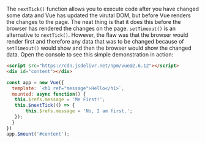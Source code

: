 The `nextTick()` function allows you to execute code after you have changed some data and Vue has updated the virutal DOM, but before Vue renders the changes to the page.
The neat thing is that it does this before the browser has rendered the changes on the page.
`setTimeout()` is an alternative to `nextTick()`.
However, the flaw was that the browser would render first and therefore any data that was to be changed because of `setTimeout()` would show and then the browser would show the changed data.
Open the console to see this simple demonstration in action:


```html
<script src="https://cdn.jsdelivr.net/npm/vue@2.6.12"></script>
<div id="content"></div>
```

```javascript
const app = new Vue({
  template: `<h1 ref="message">Hello</h1>`,
  mounted: async function() {
   this.$refs.message = 'Me First!';
   this.$nextTick(() => {
       this.$refs.message = 'No, I am first.';
   });
  }
})
app.$mount('#content');
```

<div id="content"></div>
<script src="https://cdn.jsdelivr.net/npm/vue@2.6.12"></script>
<script>
  const app = new Vue({
  data: function() {
      return {
          text: 'Hello'
      }
  },
  template: `<h1 ref="message">{{text}}</h1>`,
  mounted: async function() {
   console.log('outside nextTick', this.$refs.message.innerText)
   this.text = 'Me First!';
   this.$nextTick(() => {
       console.log('Inside nextTick', this.$refs.message.innerText);
       this.text = 'No, I am first.';
   });
  }
});
  app.$mount("#content");
</script>